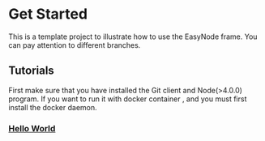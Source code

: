 
#  Get Started

This is a template project to illustrate how to use the EasyNode frame. You can pay attention to different branches.

## Tutorials

First make sure that you have installed the Git client and Node(>4.0.0) program. If you want to run it with docker container , and you must first install the docker daemon.

### [Hello World](/docs/helloworld.md)


